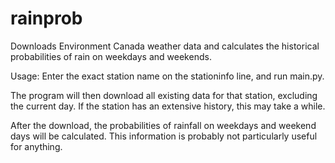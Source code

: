 # rainprob
Downloads Environment Canada weather data and calculates the historical probabilities of rain on weekdays and weekends.

Usage: Enter the exact station name on the stationinfo line, and run main.py.

The program will then download all existing data for that station, excluding the current day. If the station has an extensive history, this may take a while.

After the download, the probabilities of rainfall on weekdays and weekend days will be calculated. This information is probably not particularly useful for anything.
